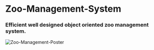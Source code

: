 # Zoo-Management-System
### Efficient well designed object oriented zoo management system.
![Zoo-Management-Poster](https://user-images.githubusercontent.com/75164307/194569139-1ddaa56a-1d2a-48e9-83a8-32c7f7a8ea97.jpg)
